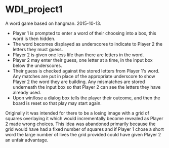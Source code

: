 # WDI_project1
A word game based on hangman. 2015-10-13.

* Player 1 is prompted to enter a word of their choosing into a box, this word is then hidden.
* The word becomes displayed as underscores to indicate to Player 2 the letters they must guess.
* Player 2 is given one less life than there are letters in the word.
* Player 2 may enter their guess, one letter at a time, in the input box below the underscores.
* Their guess is checked against the stored letters from Player 1's word.  Any matches are put in place of the appropriate underscore to show Player 2 the word they are building.  Any mismatches are stored underneath the input box so that Player 2 can see the letters they have already used.
* Upon win/lose a dialog box tells the player their outcome, and then the board is reset so that play may start again.

Originally it was intended for there to be a losing image with a grid of squares overlaying it which would incrementally become revealed as Player 2 made wrong choices.  This idea was abandoned primarily because the grid would have had a fixed number of squares and if Player 1 chose a short word the large number of lives the grid provided could have given Player 2 an unfair advantage.







